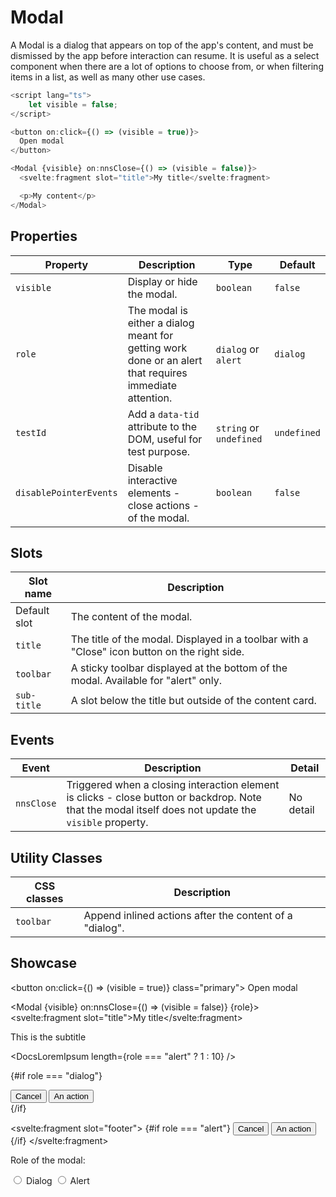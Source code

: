 <script lang="ts">
    import Modal from "$lib/components/Modal.svelte";
    import DocsLoremIpsum from "$docs/components/DocsLoremIpsum.svelte";

    let visible = false;
    let role: "dialog" | "alert" = "dialog";
</script>

# Modal

A Modal is a dialog that appears on top of the app's content, and must be dismissed by the app before interaction can resume. It is useful as a select component when there are a lot of options to choose from, or when filtering items in a list, as well as many other use cases.

```javascript
<script lang="ts">
    let visible = false;
</script>

<button on:click={() => (visible = true)}>
  Open modal
</button>

<Modal {visible} on:nnsClose={() => (visible = false)}>
  <svelte:fragment slot="title">My title</svelte:fragment>

  <p>My content</p>
</Modal>
```

## Properties

| Property               | Description                                                                                             | Type                    | Default     |
| ---------------------- | ------------------------------------------------------------------------------------------------------- | ----------------------- | ----------- |
| `visible`              | Display or hide the modal.                                                                              | `boolean`               | `false`     |
| `role`                 | The modal is either a dialog meant for getting work done or an alert that requires immediate attention. | `dialog` or `alert`     | `dialog`    |
| `testId`               | Add a `data-tid` attribute to the DOM, useful for test purpose.                                         | `string` or `undefined` | `undefined` |
| `disablePointerEvents` | Disable interactive elements - close actions - of the modal.                                            | `boolean`               | `false`     |

## Slots

| Slot name    | Description                                                                                  |
| ------------ | -------------------------------------------------------------------------------------------- |
| Default slot | The content of the modal.                                                                    |
| `title`      | The title of the modal. Displayed in a toolbar with a "Close" icon button on the right side. |
| `toolbar`    | A sticky toolbar displayed at the bottom of the modal. Available for "alert" only.           |
| `sub-title`  | A slot below the title but outside of the content card.                                      |

## Events

| Event      | Description                                                                                                                                           | Detail    |
| ---------- | ----------------------------------------------------------------------------------------------------------------------------------------------------- | --------- |
| `nnsClose` | Triggered when a closing interaction element is clicks - close button or backdrop. Note that the modal itself does not update the `visible` property. | No detail |

## Utility Classes

| CSS classes | Description                                             |
| ----------- | ------------------------------------------------------- |
| `toolbar`   | Append inlined actions after the content of a "dialog". |

## Showcase

<button on:click={() => (visible = true)} class="primary">
Open modal
</button>

<Modal {visible} on:nnsClose={() => (visible = false)} {role}>
<svelte:fragment slot="title">My title</svelte:fragment>

<p slot="sub-title">This is the subtitle</p>

<DocsLoremIpsum length={role === "alert" ? 1 : 10} />

{#if role === "dialog"}

<div class="toolbar">
    <button class="secondary">Cancel</button>
    <button class="primary">An action</button>
</div>
{/if}

<svelte:fragment slot="footer">
{#if role === "alert"}
<button class="secondary">Cancel</button>
<button class="primary">An action</button>
{/if}
</svelte:fragment>

</Modal>

<p style="padding-top: var(--padding-2x)">Role of the modal:</p>

<label>
	<input type=radio bind:group={role} name="role" value="dialog">
	Dialog
</label>

<label>
	<input type=radio bind:group={role} name="role" value="alert">
	Alert
</label>
